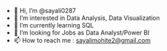 - 👋 Hi, I’m @sayali0287
- 👀 I’m interested in Data Analysis, Data Visualization
- 🌱 I’m currently learning SQL
- 💞️ I’m looking for Jobs as Data Analyst/Power BI
- 📫 How to reach me : sayalimohite2@gmail.com

<!---
sayali0287/sayali0287 is a ✨ special ✨ repository because its `README.md` (this file) appears on your GitHub profile.
You can click the Preview link to take a look at your changes.
--->
